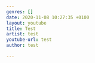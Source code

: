 ```yaml
---
genres: []
date: 2020-11-08 10:27:35 +0100
layout: youtube
title: Test
artist: test
youtube-url: test
author: test

---
```

